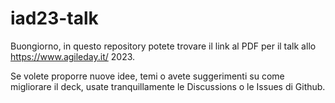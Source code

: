 # iad23-talk
Buongiorno, in questo repository potete trovare il link al PDF per il talk allo https://www.agileday.it/ 2023.

Se volete proporre nuove idee, temi o avete suggerimenti su come migliorare il deck, usate tranquillamente le Discussions o le Issues di Github.
